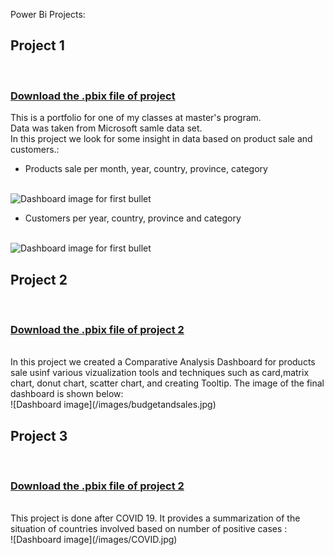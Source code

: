 Power Bi Projects:<br>

<H2>Project 1</H2><br> 
<H3> <a href = "https://github.com/mah5a/Power-BI/raw/main/AdventureWorks.pbix"> Download the .pbix file of project</a></H3>
This is a portfolio for one of my classes at master's program.<br>
Data was taken from Microsoft samle data set.<br>
In this project we look for some insight in data based on product sale and customers.:<br>
<ul>
<li>Products sale per month, year, country, province, category<br></li><br>
</ul>

![Dashboard image for first bullet](/images/1.jpg)
<br>

<ul>
<li>Customers per year, country, province and category<br></li><br>
</ul>

![Dashboard image for first bullet](/images/2.jpg)

<H2>Project 2</H2><br> 
<H3> <a href = "https://github.com/mah5a/Power-BI/raw/main/Budget%20and%20sales.pbix"> Download the .pbix file of project 2</a></H3>
<br>
In this project we created a Comparative Analysis Dashboard for products sale usinf various vizualization tools and techniques such as card,matrix chart, donut chart, scatter chart, and creating Tooltip. The image of the final dashboard is shown below:
<br>
![Dashboard image](/images/budgetandsales.jpg)

<H2>Project 3</H2><br> 
<H3> <a href = "https://github.com/mah5a/Power-BI/raw/main/COVID.pbix"> Download the .pbix file of project 2</a></H3>
<br>
This project is done after COVID 19. It provides a summarization of the situation of countries involved based on number of positive cases :
<br>
![Dashboard image](/images/COVID.jpg)



